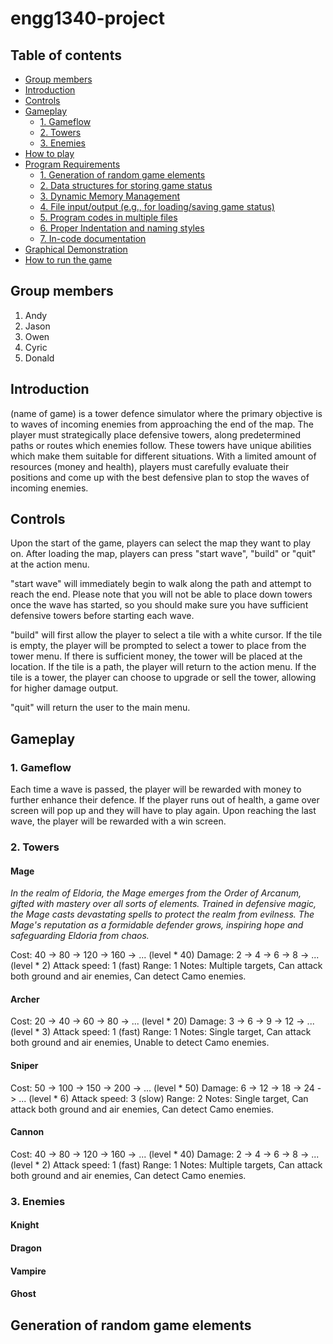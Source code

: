 # engg1340-project

## Table of contents

-   [Group members](#group-members)
-   [Introduction](#introduction)
-   [Controls](#controls)
-   [Gameplay](#gameplay)
    -   [1. Gameflow](#1-gameflow)
    -   [2. Towers](#2-towers)
    -   [3. Enemies](#3-towers)
-   [How to play](#how-to-play)
-   [Program Requirements](#program-feature)
    -   [1. Generation of random game elements](#1-generation-of-random-game-elements)
    -   [2. Data structures for storing game status](#2-data-structures-for-storing-game-status)
    -   [3. Dynamic Memory Management](#3-dynamic-memory-management)
    -   [4. File input/output (e.g., for loading/saving game status)](#4-file-inputoutput-eg-for-loadingsaving-game-status)
    -   [5. Program codes in multiple files](#5-program-codes-in-multiple-files)
    -   [6. Proper Indentation and naming styles](#6-external-libraries)
    -   [7. In-code documentation](#7-in-code-documentation)
-   [Graphical Demonstration](#Graphics)
-   [How to run the game](#how-to-run-the-game)

 ## Group members

1. Andy
2. Jason
3. Owen
4. Cyric
5. Donald

## Introduction
(name of game) is a tower defence simulator where the primary objective is to waves of incoming enemies from approaching the end of the map. The player must strategically place defensive towers, along predetermined paths or routes which enemies follow. These towers have unique abilities which make them suitable for different situations. With a limited amount of resources (money and health), players must carefully evaluate their positions and come up with the best defensive plan to stop the waves of incoming enemies.

## Controls
Upon the start of the game, players can select the map they want to play on.
After loading the map, players can press "start wave", "build" or "quit" at the action menu.

"start wave" will immediately begin to walk along the path and attempt to reach the end.
Please note that you will not be able to place down towers once the wave has started, so you should make sure you have sufficient defensive towers before starting each wave.

"build" will first allow the player to select a tile with a white cursor.
If the tile is empty, the player will be prompted to select a tower to place from the tower menu. If there is sufficient money, the tower will be placed at the location.
If the tile is a path, the player will return to the action menu.
If the tile is a tower, the player can choose to upgrade or sell the tower, allowing for higher damage output.

"quit" will return the user to the main menu.

## Gameplay

### 1. Gameflow
Each time a wave is passed, the player will be rewarded with money to further enhance their defence.
If the player runs out of health, a game over screen will pop up and they will have to play again.
Upon reaching the last wave, the player will be rewarded with a win screen.

### 2. Towers
#### Mage
<i>In the realm of Eldoria, the Mage emerges from the Order of Arcanum, gifted with mastery over all sorts of elements. Trained in defensive magic, the Mage casts devastating spells to protect the realm from evilness. The Mage's reputation as a formidable defender grows, inspiring hope and safeguarding Eldoria from chaos.</i>

Cost: 40 -> 80 -> 120 -> 160 -> ... (level * 40)
Damage: 2 -> 4 -> 6 -> 8 -> ... (level * 2)
Attack speed: 1 (fast)
Range: 1
Notes: Multiple targets, Can attack both ground and air enemies, Can detect Camo enemies.

#### Archer
Cost: 20 -> 40 -> 60 -> 80 -> ... (level * 20)
Damage: 3 -> 6 -> 9 -> 12 -> ... (level * 3)
Attack speed: 1 (fast)
Range: 1
Notes: Single target, Can attack both ground and air enemies, Unable to detect Camo enemies.

#### Sniper
Cost: 50 -> 100 -> 150 -> 200 -> ... (level * 50)
Damage: 6 -> 12 -> 18 -> 24 -> ... (level * 6)
Attack speed: 3 (slow)
Range: 2
Notes: Single target, Can attack both ground and air enemies, Can detect Camo enemies.

#### Cannon

Cost: 40 -> 80 -> 120 -> 160 -> ... (level * 40)
Damage: 2 -> 4 -> 6 -> 8 -> ... (level * 2)
Attack speed: 1 (fast)
Range: 1
Notes: Multiple targets, Can attack both ground and air enemies, Can detect Camo enemies.

### 3. Enemies

#### Knight

#### Dragon

#### Vampire

#### Ghost

## Generation of random game elements
